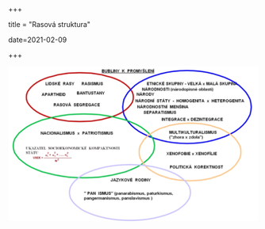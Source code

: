 +++

title = "Rasová struktura"

date=2021-02-09

+++

![](https://github.com/cervthecoder/github_images/blob/master/Screenshot%202021-02-09%20at%2015.50.56.png?raw=true)

